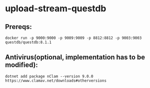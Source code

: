 # upload-stream-questdb 
## Prereqs:
```
docker run -p 9000:9000 -p 9009:9009 -p 8812:8812 -p 9003:9003 questdb/questdb:8.1.1
```

## Antivirus(optional, implementation has to be modified):
```
dotnet add package nClam --version 9.0.0
https://www.clamav.net/downloads#otherversions
```
